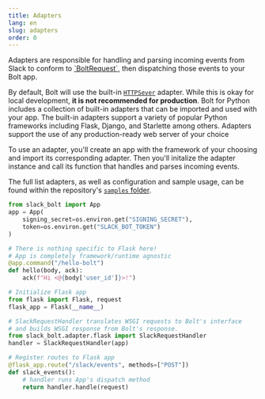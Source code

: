 ```yaml
---
title: Adapters
lang: en
slug: adapters
order: 0
---
```


<div class="section-content">
Adapters are responsible for handling and parsing incoming events from Slack to conform to <a href="https://github.com/slackapi/bolt-python/blob/main/slack_bolt/request/request.py">`BoltRequest`</a>, then dispatching those events to your Bolt app.

By default, Bolt will use the built-in <a href="https://docs.python.org/3/library/http.server.html">`HTTPSever`</a> adapter. While this is okay for local development, <b>it is not recommended for production</b>. Bolt for Python includes a collection of built-in adapters that can be imported and used with your app. The built-in adapters support a variety of popular Python frameworks including Flask, Django, and Starlette among others. Adapters support the use of any production-ready web server of your choice 

To use an adapter, you'll create an app with the framework of your choosing and import its corresponding adapter. Then you'll initalize the adapter instance and call its function that handles and parses incoming events.

The full list adapters, as well as configuration and sample usage, can be found within the repository's <a href="https://github.com/slackapi/bolt-python/tree/main/samples">`samples` folder</a>.
</div>

```python
from slack_bolt import App
app = App(
    signing_secret=os.environ.get("SIGNING_SECRET"),
    token=os.environ.get("SLACK_BOT_TOKEN")
)

# There is nothing specific to Flask here!
# App is completely framework/runtime agnostic
@app.command("/hello-bolt")
def hello(body, ack):
    ack(f"Hi <@{body['user_id']}>!")

# Initialize Flask app
from flask import Flask, request
flask_app = Flask(__name__)

# SlackRequestHandler translates WSGI requests to Bolt's interface
# and builds WSGI response from Bolt's response.
from slack_bolt.adapter.flask import SlackRequestHandler
handler = SlackRequestHandler(app)

# Register routes to Flask app
@flask_app.route("/slack/events", methods=["POST"])
def slack_events():
    # handler runs App's dispatch method
    return handler.handle(request)
```
